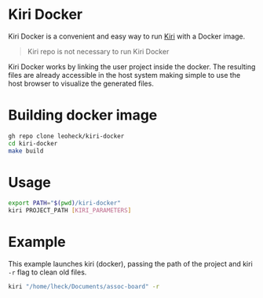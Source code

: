 
# Kiri Docker

Kiri Docker is a convenient and easy way to run [Kiri](https://github.com/leoheck/kiri) with a Docker image.

> Kiri repo is not necessary to run Kiri Docker

Kiri Docker works by linking the user project inside the docker. The resulting files are already accessible in the host system making simple to use the host browser to visualize the generated files.

# Building docker image
```bash
gh repo clone leoheck/kiri-docker
cd kiri-docker
make build
```

# Usage

```bash
export PATH="$(pwd)/kiri-docker"
kiri PROJECT_PATH [KIRI_PARAMETERS]
```

# Example

This example launches kiri (docker), passing the path of the project and kiri `-r` flag to clean old files.

```bash
kiri "/home/lheck/Documents/assoc-board" -r
```

